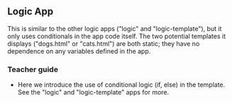 ## Logic App

This is similar to the other logic apps ("logic" and "logic-template"),
but it only uses conditionals in the app code itself. The two potential
templates it displays ("dogs.html" or "cats.html") are both static; they
have no dependence on any variables defined in the app.

### Teacher guide

  * Here we introduce the use of conditional logic (if, else)
    in the template. See the "logic" and "logic-template" apps for more.
